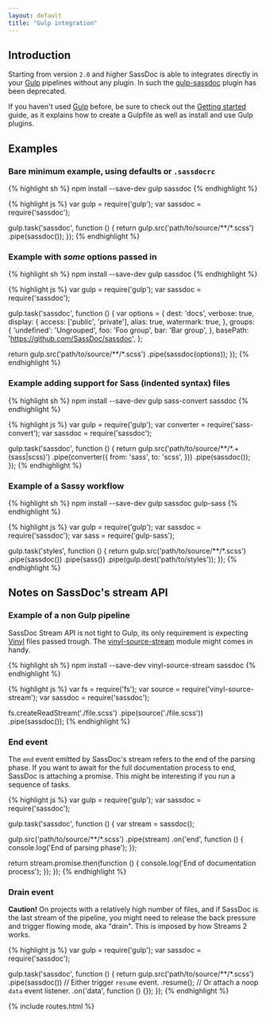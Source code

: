 ```yaml
---
layout: default
title: "Gulp integration"
---
```


[gulpjs]: http://gulpjs.com
[gulp-sassdoc]: https://github.com/SassDoc/gulp-sassdoc
[Getting started]: https://github.com/gulpjs/gulp/blob/master/docs/getting-started.md
[Vinyl]: https://github.com/wearefractal/vinyl
[vinyl-source-stream]: https://github.com/hughsk/vinyl-source-stream

## Introduction

Starting from version `2.0` and higher SassDoc is able to integrates directly in
your [Gulp][gulpjs] pipelines without any plugin. In such the [gulp-sassdoc] plugin has been deprecated.

If you haven't used [Gulp][gulpjs] before, be sure to check out the [Getting started] guide,
as it explains how to create a Gulpfile as well as install and use Gulp plugins.

## Examples

### Bare minimum example, using defaults or `.sassdocrc`

{% highlight sh %}
npm install --save-dev gulp sassdoc
{% endhighlight %}

{% highlight js %}
var gulp = require('gulp');
var sassdoc = require('sassdoc');

gulp.task('sassdoc', function () {
  return gulp.src('path/to/source/**/*.scss')
    .pipe(sassdoc());
});
{% endhighlight %}



### Example with *some* options passed in

{% highlight sh %}
npm install --save-dev gulp sassdoc
{% endhighlight %}

{% highlight js %}
var gulp = require('gulp');
var sassdoc = require('sassdoc');

gulp.task('sassdoc', function () {
  var options = {
    dest: 'docs',
    verbose: true,
    display: {
      access: ['public', 'private'],
      alias: true,
      watermark: true,
    },
    groups: {
      'undefined': 'Ungrouped',
      foo: 'Foo group',
      bar: 'Bar group',
    },
    basePath: 'https://github.com/SassDoc/sassdoc',
  };

  return gulp.src('path/to/source/**/*.scss')
    .pipe(sassdoc(options));
});
{% endhighlight %}



### Example adding support for Sass (indented syntax) files

{% highlight sh %}
npm install --save-dev gulp sass-convert sassdoc
{% endhighlight %}

{% highlight js %}
var gulp = require('gulp');
var converter = require('sass-convert');
var sassdoc = require('sassdoc');

gulp.task('sassdoc', function () {
  return gulp.src('path/to/source/**/*.+(sass|scss)')
    .pipe(converter({
      from: 'sass',
      to: 'scss',
    }))
    .pipe(sassdoc());
});
{% endhighlight %}



### Example of a Sassy workflow

{% highlight sh %}
npm install --save-dev gulp sassdoc gulp-sass
{% endhighlight %}

{% highlight js %}
var gulp = require('gulp');
var sassdoc = require('sassdoc');
var sass = require('gulp-sass');

gulp.task('styles', function () {
  return gulp.src('path/to/source/**/*.scss')
    .pipe(sassdoc())
    .pipe(sass())
    .pipe(gulp.dest('path/to/styles'));
});
{% endhighlight %}



## Notes on SassDoc's stream API

### Example of a non Gulp pipeline

SassDoc Stream API is not tight to Gulp, its only requirement is
expecting [Vinyl] files passed trough. The [vinyl-source-stream] module
might comes in handy.

{% highlight sh %}
npm install --save-dev vinyl-source-stream sassdoc
{% endhighlight %}

{% highlight js %}
var fs = require('fs');
var source = require('vinyl-source-stream');
var sassdoc = require('sassdoc');

fs.createReadStream('./file.scss')
  .pipe(source('./file.scss'))
  .pipe(sassdoc());
{% endhighlight %}



### End event

<p class="note">
  The <code>end</code> event emitted by SassDoc's stream refers to the end of
  the parsing phase. If you want to await for the full documentation process to
  end, SassDoc is attaching a promise. This might be interesting if you run a
  sequence of tasks.
</p>

{% highlight js %}
var gulp = require('gulp');
var sassdoc = require('sassdoc');

gulp.task('sassdoc', function () {
  var stream = sassdoc();

  gulp.src('path/to/source/**/*.scss')
    .pipe(stream)
    .on('end', function () {
      console.log('End of parsing phase');
    });

  return stream.promise.then(function () {
    console.log('End of documentation process');
  });
});
{% endhighlight %}


### Drain event

<p class="note note--danger">
  <strong>Caution!</strong>
  On projects with a relatively high number of files, and if SassDoc is the last
  stream of the pipeline, you might need to release the back pressure and trigger
  flowing mode, aka "drain". This is imposed by how Streams 2 works.
</p>

{% highlight js %}
var gulp = require('gulp');
var sassdoc = require('sassdoc');

gulp.task('sassdoc', function () {
  return gulp.src('path/to/source/**/*.scss')
    .pipe(sassdoc())
    // Either trigger `resume` event.
    .resume();
    // Or attach a noop `data` event listener.
    .on('data', function () {});
});
{% endhighlight %}


{% include routes.html %}
